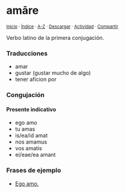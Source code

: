 # amāre
<sup>[Inicio](../../../../index.md) · [Índice](../,,/,,/,,/indices/latin-espanol.md) · [A-Z](../../../../indices/alfabetico.md) · <a href="../../../../¶¶¶" download="jucardus-¶¶¶">Descargar</a> · [Actividad](../../../../indices/actividad.md) · [Compartir](https://x.com/intent/tweet?text=El%20verbo%20latino%20%C2%ABam%C4%81re%C2%BB%2C%20con%20conjugaci%C3%B3n%2C%20traducciones%20y%20frases%20de%20ejemplo.%0A%E2%86%92%20https%3A%2F%2Fjucardus.github.io%2Fcontenido%2Fa%2Fm%2Fa%2Famare.html%0A%0A%23ltn_espnl_jucardus%20%23grmtc_ltn_jucardus%0A%40jucardus)</sup>

Verbo latino de la primera conjugación.

### Traducciones

* amar
* gustar (gustar mucho de algo)
* tener aficion por

### Congujación

#### Presente indicativo

* ego amo
* tu amas
* is/ea/id amat
* nos amamus
* vos amatis
* ei/eae/ea amant

### Frases de ejemplo

* [Ego amo.](../../../../contenido/e/g/o/ego-amo.md)
